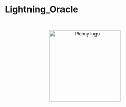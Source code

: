 # Lightning_Oracle
<br/>
<p align="center">
<a href="https://plenny.link" target="_blank">
<img src="https://user-images.githubusercontent.com/66779466/129764543-9275f86c-1c4f-460c-bbf6-1a64d7e89142.png" width="225" alt="Plenny logo">
</a>
</p>
<br/>
